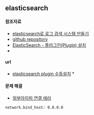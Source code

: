 
## elasticsearch
#### 참조자료
 * [elasticsearch로 로그 검색 시스템 만들기](http://d2.naver.com/helloworld/273788)
 * [github repository](https://github.com/elastic/elasticsearch)
 * [ElasticSearch - 플러그인(Plugin) 설치](http://develop.sunshiny.co.kr/1010)
 * []()
 
#### url
 * [elasticsearch plugin 수동설치](http://changpd.blogspot.kr/2015/05/elasticsearch-plugin.html)
 *[]()
 


#### 문제 해결
 * [외부아이피 연결 에러](http://stackoverflow.com/questions/31677563/connection-refused-error-on-elastic-search)

```
network.bind_host: 0.0.0.0
```



